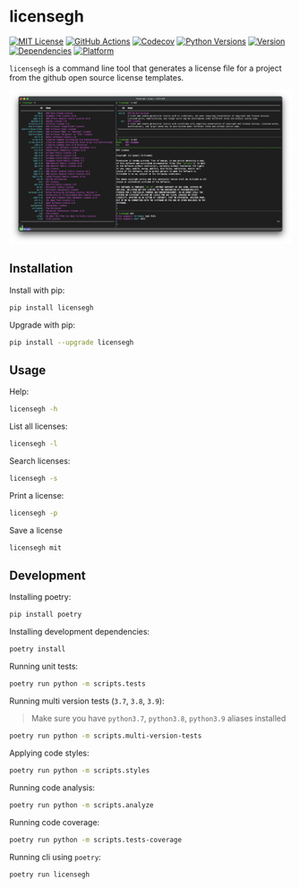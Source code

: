 # licensegh

<a href="https://github.com/sauljabin/licensegh/blob/main/LICENSE"><img alt="MIT License" src="https://img.shields.io/github/license/sauljabin/licensegh"></a>
<a href="https://github.com/sauljabin/licensegh/actions/workflows/main.yml"><img alt="GitHub Actions" src="https://img.shields.io/github/checks-status/sauljabin/licensegh/main?label=tests"></a>
<a href="https://app.codecov.io/gh/sauljabin/licensegh"><img alt="Codecov" src="https://img.shields.io/codecov/c/github/sauljabin/licensegh"></a>
<a href="https://pypi.org/project/licensegh/"><img alt="Python Versions" src="https://img.shields.io/pypi/pyversions/licensegh"></a>
<a href="https://pypi.org/project/licensegh/"><img alt="Version" src="https://img.shields.io/pypi/v/licensegh"></a>
<a href="https://libraries.io/pypi/licensegh"><img alt="Dependencies" src="https://img.shields.io/librariesio/release/pypi/licensegh"></a>
<a href="https://pypi.org/project/licensegh/"><img alt="Platform" src="https://img.shields.io/badge/platform-linux%20%7C%20osx-blueviolet"></a>

`licensegh` is a command line tool that generates a license file for a project from the github open source license templates.

![](https://raw.githubusercontent.com/sauljabin/licensegh/main/screenshots/options.png)

## Installation

Install with pip:
```sh
pip install licensegh
```

Upgrade with pip:
```sh
pip install --upgrade licensegh
```

## Usage

Help:
```sh
licensegh -h
```

List all licenses:
```sh
licensegh -l
```

Search licenses:
```sh
licensegh -s
```

Print a license: 
```sh
licensegh -p
```

Save a license
```sh
licensegh mit
```

## Development

Installing poetry:
```sh
pip install poetry
```

Installing development dependencies:
```sh
poetry install
```

Running unit tests:
```sh
poetry run python -m scripts.tests
```

Running multi version tests (`3.7`, `3.8`, `3.9`):

> Make sure you have `python3.7`, `python3.8`, `python3.9` aliases installed

```sh
poetry run python -m scripts.multi-version-tests
```

Applying code styles:
```sh
poetry run python -m scripts.styles
```

Running code analysis:
```sh
poetry run python -m scripts.analyze
```

Running code coverage:
```sh
poetry run python -m scripts.tests-coverage
```

Running cli using `poetry`:
```sh
poetry run licensegh
```
